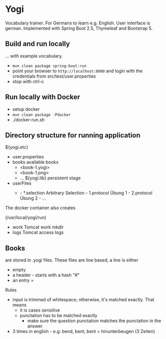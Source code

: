 # Yogi

Vocabulary trainer. For Germans to learn e.g. English. User interface is german.
Implemented with Spring Boot 2.5, Thymeleaf and Bootstrap 5.

## Build and run locally

... with example vocabulary.

* `mvn clean package spring-boot:run`
* point your browser to `http://localhost:8080` and login with the credentials from src/test/user.properties
* stop with ctrl-c

## Run locally with Docker

* setup docker
* `mvn clean package -Pdocker`
* ./docker-run.sh


## Directory structure for running application

${yogi.etc}
  - user.properties
  - books                   available books
     - <book-1.yogi>
     - <book-1.png>
     - ...
${yogi.lib}                 persistent stage
  - <user>                  userFiles
    - <book>
      - *.selection         Arbitrary Selection
      - 1.protocol          Übung 1
      - 2.protocol          Übung 2
      - ...

The docker container also creates

<cwd>       (/usr/local/yogi/run)
  - work    Tomcat work mkdir
  - logs    Tomcat access logs


## Books

are stored in <name>.yogi files. These files are line based, a line is either
* empty
* a header - starts with a hash "#"
* an entry <left>=<right>

Rules
* input is trimmed of whitespace; otherwise, it's matched exactly. That means
  * it is cases sensitive
  * punctation has to be matched exactly
    * make sure the question punctation matches the punctation in the answer
* 3 times in english - e.g:
   bend, bent, bent = hinunterbeugen (3 Zeiten)


